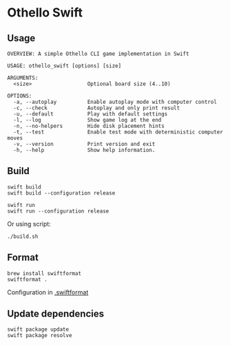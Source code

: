 # Othello Swift

## Usage

```console
OVERVIEW: A simple Othello CLI game implementation in Swift

USAGE: othello_swift [options] [size]

ARGUMENTS:
  <size>                  Optional board size (4..10)

OPTIONS:
  -a, --autoplay          Enable autoplay mode with computer control
  -c, --check             Autoplay and only print result
  -u, --default           Play with default settings
  -l, --log               Show game log at the end
  -n, --no-helpers        Hide disk placement hints
  -t, --test              Enable test mode with deterministic computer moves
  -v, --version           Print version and exit
  -h, --help              Show help information.
```

## Build

```shell
swift build
swift build --configuration release

swift run
swift run --configuration release
```

Or using script:

```shell
./build.sh
```

## Format

```shell
brew install swiftformat
swiftformat .
```

Configuration in [.swiftformat](./.swiftformat)

## Update dependencies

```shell
swift package update
swift package resolve
```
